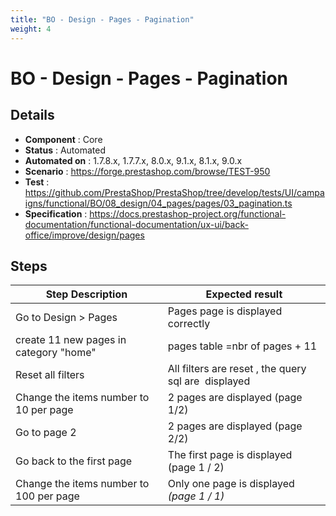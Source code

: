 ```yaml
---
title: "BO - Design - Pages - Pagination"
weight: 4
---
```


# BO - Design - Pages - Pagination
## Details
* **Component** : Core
* **Status** : Automated
* **Automated on** : 1.7.8.x, 1.7.7.x, 8.0.x, 9.1.x, 8.1.x, 9.0.x
* **Scenario** : https://forge.prestashop.com/browse/TEST-950
* **Test** : https://github.com/PrestaShop/PrestaShop/tree/develop/tests/UI/campaigns/functional/BO/08_design/04_pages/pages/03_pagination.ts
* **Specification** : https://docs.prestashop-project.org/functional-documentation/functional-documentation/ux-ui/back-office/improve/design/pages

## Steps
| Step Description | Expected result |
| ----- | ----- |
| Go to Design > Pages | Pages page is displayed correctly |
| create 11 new pages in category "home" | pages table =nbr of pages + 11 |
| Reset all filters | All filters are reset , the query sql are  displayed |
| Change the items number to 10 per page | 2 pages are displayed (page 1/2) |
| Go to page 2 | 2 pages are displayed (page 2/2) |
| Go back to the first page | The first page is displayed (page 1 / 2) |
| Change the items number to 100 per page | Only one page is displayed  _(page 1 / 1)_ |
